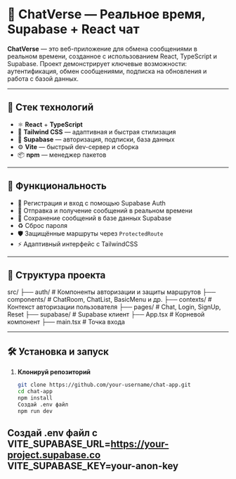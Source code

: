 # 💬 ChatVerse — Реальное время, Supabase + React чат

**ChatVerse** — это веб-приложение для обмена сообщениями в реальном времени, созданное с использованием React, TypeScript и Supabase. Проект демонстрирует ключевые возможности: аутентификация, обмен сообщениями, подписка на обновления и работа с базой данных.

---

## 🚀 Стек технологий

- ⚛️ **React** + **TypeScript**
- 💨 **Tailwind CSS** — адаптивная и быстрая стилизация
- 🐘 **Supabase** — авторизация, подписки, база данных
- ⚙️ **Vite** — быстрый dev-сервер и сборка
- 📦 **npm** — менеджер пакетов

---

## 🧩 Функциональность

- 🔐 Регистрация и вход с помощью Supabase Auth
- 💬 Отправка и получение сообщений в реальном времени
- 💾 Сохранение сообщений в базе данных Supabase
- ♻️ Сброс пароля
- 🛡️ Защищённые маршруты через `ProtectedRoute`
- ⚡ Адаптивный интерфейс с TailwindCSS

---

## 📁 Структура проекта
src/
├── auth/ # Компоненты авторизации и защиты маршрутов
├── components/ # ChatRoom, ChatList, BasicMenu и др.
├── contexts/ # Контекст авторизации пользователя
├── pages/ # Chat, Login, SignUp, Reset
├── supabase/ # Supabase клиент
├── App.tsx # Корневой компонент
├── main.tsx # Точка входа

---

## 🛠️ Установка и запуск

1. **Клонируй репозиторий**
   ```bash
   git clone https://github.com/your-username/chat-app.git
   cd chat-app
   npm install
   Создай .env файл
   npm run dev


Создай .env файл с 
VITE_SUPABASE_URL=https://your-project.supabase.co
VITE_SUPABASE_KEY=your-anon-key
---